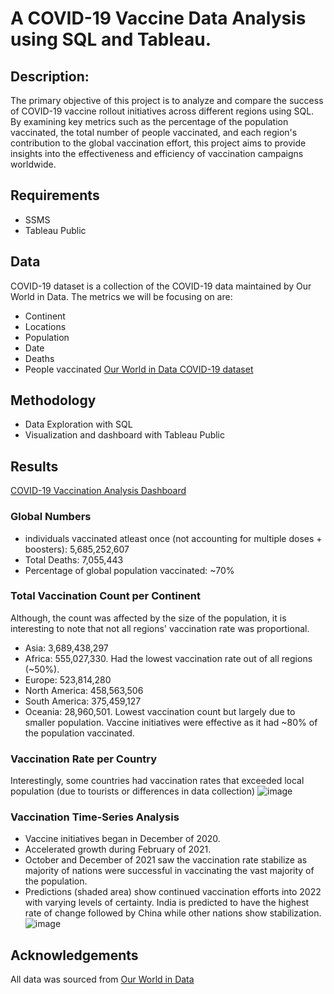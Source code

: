 # A COVID-19 Vaccine Data Analysis using SQL and Tableau.

## Description:
The primary objective of this project is to analyze and compare the success of COVID-19 vaccine rollout initiatives across different regions using SQL. By examining key metrics such as the percentage of the population vaccinated, the total number of people vaccinated, and each region's contribution to the global vaccination effort, this project aims to provide insights into the effectiveness and efficiency of vaccination campaigns worldwide.

## Requirements
- SSMS
- Tableau Public

## Data
COVID-19 dataset is a collection of the COVID-19 data maintained by Our World in Data. The metrics we will be focusing on are:
- Continent
- Locations
- Population
- Date
- Deaths
- People vaccinated
[Our World in Data COVID-19 dataset](https://ourworldindata.org/covid-deaths)

## Methodology
- Data Exploration with SQL
- Visualization and dashboard with Tableau Public

## Results

[COVID-19 Vaccination Analysis Dashboard](https://public.tableau.com/views/COVID-19VaccinationAnalysis_17205778688560/Dashboard1?:language=en-US&:sid=&:redirect=auth&:display_count=n&:origin=viz_share_link)

### Global Numbers
- individuals vaccinated atleast once (not accounting for multiple doses + boosters): 5,685,252,607
- Total Deaths: 7,055,443
- Percentage of global population vaccinated:  ~70%

### Total Vaccination Count per Continent
Although, the count was affected by the size of the population, it is interesting to note that not all regions' vaccination rate was proportional.
- Asia: 3,689,438,297
- Africa: 555,027,330. Had the lowest vaccination rate out of all regions (~50%).
- Europe: 523,814,280
- North America: 458,563,506
- South America: 375,459,127
- Oceania: 28,960,501. Lowest vaccination count but largely due to smaller population. Vaccine initiatives were effective as it had ~80% of the population vaccinated.

### Vaccination Rate per Country
Interestingly, some countries had vaccination rates that exceeded local population (due to tourists or differences in data collection)
![image](https://github.com/Sohom-Chakma/Global-COVID-19-Vaccination-Rollout-A-Data-Analysis-Project/assets/155359412/460443ea-6f96-41eb-839a-9a4550190bb8)

### Vaccination Time-Series Analysis
- Vaccine initiatives began in December of 2020.
- Accelerated growth during February of 2021.
- October and December of 2021 saw the vaccination rate stabilize as majority of nations were successful in vaccinating the vast majority of the population.
- Predictions (shaded area) show continued vaccination efforts into 2022 with varying levels of certainty. India is predicted to have the highest rate of change followed by China while other nations show stabilization. 
![image](https://github.com/Sohom-Chakma/Global-COVID-19-Vaccination-Rollout-A-Data-Analysis-Project/assets/155359412/951e0490-0229-4f0c-ad27-5b34d062d277)

## Acknowledgements
All data was sourced from [Our World in Data](https://ourworldindata.org/)






